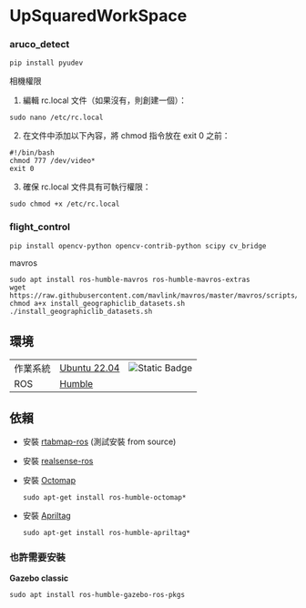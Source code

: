 # UpSquaredWorkSpace


### aruco_detect
```
pip install pyudev
```
相機權限
1. 編輯 rc.local 文件（如果沒有，則創建一個）：
```
sudo nano /etc/rc.local
```
2. 在文件中添加以下內容，將 chmod 指令放在 exit 0 之前：
```
#!/bin/bash
chmod 777 /dev/video*
exit 0
```

3. 確保 rc.local 文件具有可執行權限：

```
sudo chmod +x /etc/rc.local
```


### flight_control
```
pip install opencv-python opencv-contrib-python scipy cv_bridge
```
mavros  
```
sudo apt install ros-humble-mavros ros-humble-mavros-extras
wget https://raw.githubusercontent.com/mavlink/mavros/master/mavros/scripts/install_geographiclib_datasets.sh
chmod a+x install_geographiclib_datasets.sh
./install_geographiclib_datasets.sh
```


## 環境
<table>
<tbody>
    <tr>
        <td>作業系統</td>
        <td>         
            <a href="https://releases.ubuntu.com/jammy/">Ubuntu 22.04</a>
        </td>
        <td>
            <img alt="Static Badge" src="https://img.shields.io/badge/build-passing-green">
        </td>
    </tr>
    <tr>
        <td>ROS</td>
        <td>         
            <a href="https://docs.ros.org/en/humble/index.html">Humble</a>
        </td>
    </tr>
</table>

## 依賴
- 安裝 [rtabmap-ros](https://github.com/introlab/rtabmap_ros)
    (測試安裝 from source)

- 安裝 [realsense-ros](https://github.com/IntelRealSense/realsense-ros)

- 安裝 [Octomap](https://github.com/OctoMap)
    ``` 
    sudo apt-get install ros-humble-octomap*
    ```

- 安裝 [Apriltag](https://github.com/AprilRobotics/apriltag)
    ``` 
    sudo apt-get install ros-humble-apriltag*
    ```

### 也許需要安裝
**Gazebo classic**
```
sudo apt install ros-humble-gazebo-ros-pkgs
```




